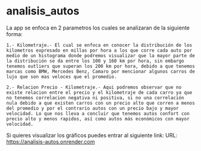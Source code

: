 # analisis_autos

La app se enfoca en 2 parametros los cuales se analizaran de la siguiente forma:
    
    1.- Kilometraje.- El cual se enfoca en conocer la distribución de los kilometros expresado en millas por hora a los que corre cada auto por medio de un histograma donde podremos visualizar que la mayor parte de la distribución se da entre los 100 y 160 km por hora, sin embargo tenemos outliers que superan los 200 km por hora, debido a que tenemos marcas como BMW, Mercedes Benz, Camaro por mencionar algunos carros de lujo que son mas veloces que el promedio.

    2.- Relacion Precio - Kilometraje.- Aqui podremos observar que no existe relacion entre el precio y el kilometraje de cada carro ya que no tenemos correlacion negativa ni positiva, si no una correlación nula debido a que existen carros con un precio alto que corren a menos del promedio y por el contrario autos con un precio bajo y mayor velocidad. Lo que nos lleva a concluir que tenemos autos confort con precio alto y menos rapidos, así como autos más económicos con mayor velocidad.

Si quieres visualizar los gráficos puedes entrar al siguiente link:
URL: https://analisis-autos.onrender.com

